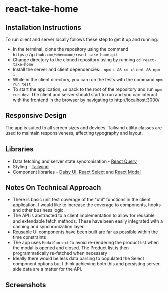 # react-take-home

## Installation Instructions
To run client and server locally follows these step to get it up and running:
- In the terminal, clone the repository using the command `https://github.com/whenmoon/react-take-home.git`
- Change directory to the cloned repository using by running `cd react-take-home`
- Install the server and client dependencies: ` npm i && cd client && npm i`
- While in the client directory, you can run the tests with the command  `npm run test`
- To start the application, `cd` back to the root of the repository and run `npm run dev`. The client and server should start to run and you can interact with the frontend in the browser by navigating to http://localhost:3000/ 

## Responsive Design
The app is suited to all screen sizes and devices. Tailwind utility classes are used to maintain responsiveness, affecting typography and layout.

## Libraries
- Data fetching and server state syncronisation - [React Query](https://tanstack.com/query/v3)
- Styling - [Tailwind](https://tailwindcss.com/)
- Component libraries - [Daisy UI](https://daisyui.com/), [React Select](https://react-select.com/) and [React Modal](https://reactcommunity.org/react-modal/)

## Notes On Technical Approach
- There is basic unit test coverage of the "util" functions in the client application. I would like to increase the coverage to components, hooks and other business logic.
- The API is abstracted to a client implementation to allow for reusable and extendable fetch methods. These have been easily integrated with a caching and synchronization layer.
- Reusable UI components have been built are far as possible within the time constraints
- The app uses `ModalContext` to avoid re-rendering the product list when the modal is opened and closed. The Product list is then programmatically re-fetched when necessary 
- Ideally there would be less data parsing to populated the Select component options but I think achieving both this and persisting server-side data are a matter for the API.

## Screenshots